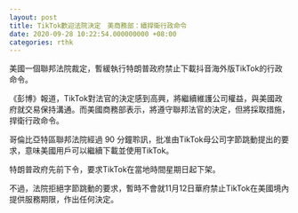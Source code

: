 ```yaml
---
layout: post
title: TikTok歡迎法院決定　美商務部：續捍衛行政命令
date: 2020-09-28 10:22:54.000000000 +08:00
categories: rthk
---
```


美國一個聯邦法院裁定，暫緩執行特朗普政府禁止下載抖音海外版TikTok的行政命令。

《彭博》報道，TikTok對法官的決定感到高興，將繼續維護公司權益，與美國政府就交易保持溝通。而美國商務部表示，將遵守聯邦法官的決定，但將採取措施，捍衛行政命令。

哥倫比亞特區聯邦法院經過 90 分鐘聆訊，批准由TikTok母公司字節跳動提出的要求，意味美國用戶可以繼續下載並使用TikTok。

特朗普政府先前下令，要求TikTok在當地時間星期日起下架。

不過，法院拒絕字節跳動的要求，暫時不會就11月12日華府禁止TikTok在美國境內提供服務期限，作出任何決定。
